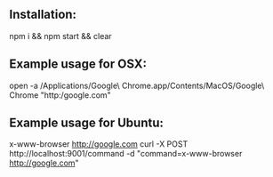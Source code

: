 ## Installation:
npm i && npm start && clear

## Example usage for OSX:

open -a /Applications/Google\ Chrome.app/Contents/MacOS/Google\ Chrome "http:/google.com"

## Example usage for Ubuntu:

x-www-browser http://google.com
curl -X POST http://localhost:9001/command -d "command=x-www-browser http://google.com"
